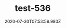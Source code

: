 ---
title: test-536
date: 2020-07-30T07:53:59.980Z
banner_subcontent: asdfsf
category: Guides & Toolkits
focus: Improving workplace culture
role: Sole trader
organisation_size: Large (250+ employees)
industry: Occupational health & rehabilitation
content: Lorem ipsum dolor sit amet, consectetur adipiscing elit, sed do eiusmod tempor incididunt ut labore et dolore magna aliqua. Ut enim ad minim veniam, quis nostrud exercitation ullamco laboris nisi ut aliquip ex ea commodo consequat. Duis aute irure dolor in reprehenderit in voluptate velit esse cillum dolore eu fugiat nulla pariatur. Excepteur sint occaecat cupidatat non proident, sunt in culpa qui officia deserunt mollit anim id est laborum.
---